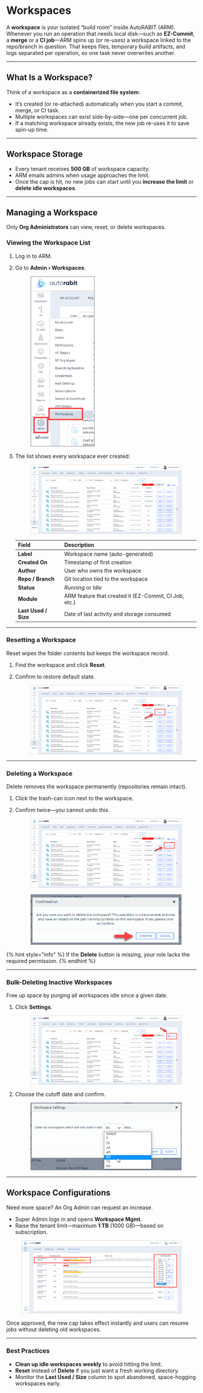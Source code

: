 # Workspaces

A **workspace** is your isolated “build room” inside AutoRABIT (ARM).  
Whenever you run an operation that needs local disk—such as **EZ-Commit**, a **merge** or a **CI job**—ARM spins up (or re-uses) a workspace linked to the repo/branch in question. That keeps files, temporary build artifacts, and logs separated per operation, so one task never overwrites another.

---

## What Is a Workspace? <a href="#what-is-workspace" id="what-is-workspace"></a>

Think of a workspace as a **containerized file system**:

* It’s created (or re-attached) automatically when you start a commit, merge, or CI task.  
* Multiple workspaces can exist side-by-side—one per concurrent job.  
* If a matching workspace already exists, the new job re-uses it to save spin-up time.

---

## Workspace Storage <a href="#workspace-storage" id="workspace-storage"></a>

* Every tenant receives **500 GB** of workspace capacity.  
* ARM emails admins when usage approaches the limit.  
* Once the cap is hit, no new jobs can start until you **increase the limit** or **delete idle workspaces**.

---

## Managing a Workspace <a href="#managing-workspace" id="managing-workspace"></a>

Only **Org Administrators** can view, reset, or delete workspaces.

### Viewing the Workspace List <a href="#viewing-the-workspace" id="viewing-the-workspace"></a>

1. Log in to ARM.  
2. Go to **Admin › Workspaces**.

   <figure><img src="../../../.gitbook/assets/image (721).png" alt="Admin menu highlighting Workspaces option" width="170"></figure>

3. The list shows every workspace ever created:

   <figure><img src="../../../.gitbook/assets/image (722).png" alt="Workspace list with labels, authors, sizes"></figure>

   | Field | Description |
   | ----- | ----------- |
   | **Label** | Workspace name (auto-generated) |
   | **Created On** | Timestamp of first creation |
   | **Author** | User who owns the workspace |
   | **Repo / Branch** | Git location tied to the workspace |
   | **Status** | *Running* or *Idle* |
   | **Module** | ARM feature that created it (EZ-Commit, CI Job, etc.) |
   | **Last Used / Size** | Date of last activity and storage consumed |

---

### Resetting a Workspace <a href="#reset-a-workspace" id="reset-a-workspace"></a>

Reset wipes the folder contents but keeps the workspace record.

1. Find the workspace and click **Reset**.  
2. Confirm to restore default state.

   <figure><img src="../../../.gitbook/assets/image (723).png" alt="Reset confirmation dialog"></figure>

---

### Deleting a Workspace <a href="#deleting-a-workspace" id="deleting-a-workspace"></a>

Delete removes the workspace permanently (repositories remain intact).

1. Click the trash-can icon next to the workspace.  
2. Confirm twice—you cannot undo this.

   <figure><img src="../../../.gitbook/assets/image (724).png" alt="Delete workspace button"></figure>

   <figure><img src="../../../.gitbook/assets/image (725).png" alt="Final delete confirmation modal"></figure>

{% hint style="info" %}
If the **Delete** button is missing, your role lacks the required permission.
{% endhint %}

---

### Bulk-Deleting Inactive Workspaces <a href="#deleting-inactive-workspaces" id="deleting-inactive-workspaces"></a>

Free up space by purging all workspaces idle since a given date.

1. Click **Settings**.

   <figure><img src="../../../.gitbook/assets/image (726).png" alt="Workspace Settings gear icon"></figure>

2. Choose the cutoff date and confirm.

   <figure><img src="../../../.gitbook/assets/image (727).png" alt="Delete inactive workspaces dialog" width="418"></figure>

---

## Workspace Configurations <a href="#workspace-configurations" id="workspace-configurations"></a>

Need more space? An Org Admin can request an increase.

* Super Admin logs in and opens **Workspace Mgmt**.  
* Raise the tenant limit—maximum **1 TB** (1000 GB)—based on subscription.

<figure><img src="../../../.gitbook/assets/image (728).png" alt="Super Admin screen showing workspace size adjustment"></figure>

Once approved, the new cap takes effect instantly and users can resume jobs without deleting old workspaces.

---

### Best Practices

* **Clean up idle workspaces weekly** to avoid hitting the limit.  
* **Reset** instead of **Delete** if you just want a fresh working directory.  
* Monitor the **Last Used / Size** column to spot abandoned, space-hogging workspaces early.
